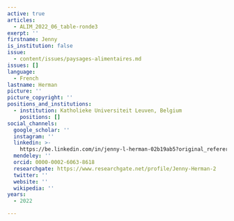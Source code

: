 ```yaml
---
active: true
articles:
  - ALIM_2022_06_table-ronde3
exerpt: ''
firstname: Jenny
is_institution: false
issue:
  - content/issues/paysages-alimentaires.md
issues: []
language:
  - French
lastname: Herman
picture: ''
picture_copyright: ''
positions_and_institutions:
  - institution: Katholieke Universiteit Leuven, Belgium
    positions: []
social_channels:
  google_scholar: ''
  instagram: ''
  linkedin: >-
    https://be.linkedin.com/in/jenny-l-herman-02b19ab5?original_referer=https%3A%2F%2Fwww.google.com%2F
  mendeley: ''
  orcid: 0000-0002-6063-8618
  researchgate: https://www.researchgate.net/profile/Jenny-Herman-2
  twitter: ''
  website: ''
  wikipedia: ''
years:
  - 2022

---
```

